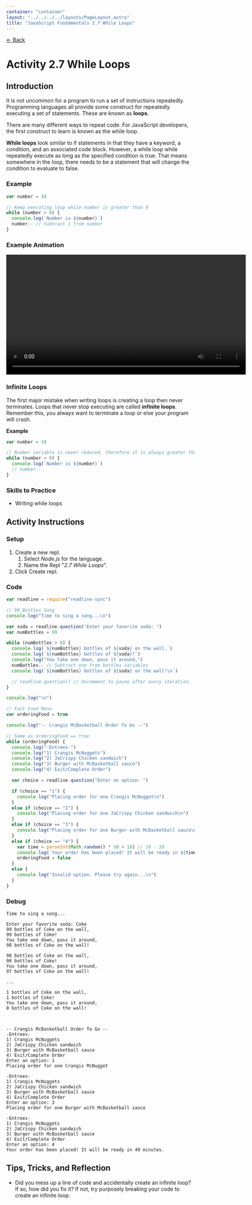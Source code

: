 ```yaml
---
container: "container"
layout: "../../../../layouts/PageLayout.astro"
title: "JavaScript Fundamentals 2.7 While Loops"
---
```


[← Back](/courses/javascript-fundamentals/)

# Activity 2.7 While Loops

## Introduction

It is not uncommon for a program to run a set of instructions repeatedly. Programming languages all provide some construct for repeatedly executing a set of statements. These are known as **loops**.

There are many different ways to repeat code. For JavaScript developers, the first construct to learn is known as the while loop.

**While loops** look similar to if statements in that they have a keyword, a condition, and an associated code block. However, a while loop while repeatedly execute as long as the specified condition is true. That means somewhere in the loop, there needs to be a statement that will change the condition to evaluate to false.

### Example

```js
var number = 10

// Keep executing loop while number is greater than 0
while (number > 0) {
  console.log(`Number is ${number}`)
  number-- // Subtract 1 from number
}
```

### Example Animation

<video src="/assets/video/javascript/while-loop-animation.mp4" width="640" controls></video>

### Infinite Loops

The first major mistake when writing loops is creating a loop then never terminates. Loops that never stop executing are called **infinite loops**. Remember this, you always want to terminate a loop or else your program will crash.

**Example**

```js
var number = 10

// Number variable is never reduced, therefore it is always greater than 0
while (number > 0) {
  console.log(`Number is ${number}`)
  // number--
}
```

### Skills to Practice

- Writing while loops

## Activity Instructions

### Setup

1. Create a new repl.
   1. Select _Node.js_ for the language.
   2. Name the Repl "_2.7 While Loops_".
2. Click Create repl.

### Code

```javascript
var readline = require("readline-sync")

// 99 Bottles Song
console.log("Time to sing a song...\n")

var soda = readline.question("Enter your favorite soda: ")
var numBottles = 99

while (numBottles > 0) {
  console.log(`${numBottles} bottles of ${soda} on the wall,`)
  console.log(`${numBottles} bottles of ${soda}!`)
  console.log("You take one down, pass it around,")
  numBottles-- // Subtract one from bottles variables
  console.log(`${numBottles} bottles of ${soda} on the wall!\n`)

  // readline.question() // Uncomment to pause after every iteration.
}

console.log("\n")

// Fast Food Menu
var orderingFood = true

console.log("-- Crangis McBasketball Order To Go --")

// Same as orderingFood == true
while (orderingFood) {
  console.log("-Entrees-")
  console.log("1) Crangis McNuggets")
  console.log("2) JaCrispy Chicken sandwich")
  console.log("3) Burger with McBasketball sauce")
  console.log("4) Exit/Complete Order")

  var choice = readline.question("Enter an option: ")

  if (choice == "1") {
    console.log("Placing order for one Crangis McNugget\n")
  } 
  else if (choice == "2") {
    console.log("Placing order for one JaCrispy Chicken sandwich\n")
  } 
  else if (choice == "3") {
    console.log("Placing order for one Burger with McBasketball sauce\n")
  } 
  else if (choice == "4") {
    var time = parseInt(Math.random() * 50 + 10) // 10 - 59
    console.log(`Your order has been placed! It will be ready in ${time} minutes.`)
    orderingFood = false
  } 
  else {
    console.log("Invalid option. Please try again...\n")
  }
}
```

### Debug

```
Time to sing a song...

Enter your favorite soda: Coke
99 bottles of Coke on the wall,
99 bottles of Coke!
You take one down, pass it around,
98 bottles of Coke on the wall!

98 bottles of Coke on the wall,
98 bottles of Coke!
You take one down, pass it around,
97 bottles of Coke on the wall!

...

1 bottles of Coke on the wall,
1 bottles of Coke!
You take one down, pass it around,
0 bottles of Coke on the wall!



-- Crangis McBasketball Order To Go --
-Entrees-
1) Crangis McNuggets
2) JaCrispy Chicken sandwich
3) Burger with McBasketball sauce
4) Exit/Complete Order
Enter an option: 1
Placing order for one Crangis McNugget

-Entrees-
1) Crangis McNuggets
2) JaCrispy Chicken sandwich
3) Burger with McBasketball sauce
4) Exit/Complete Order
Enter an option: 3
Placing order for one Burger with McBasketball sauce

-Entrees-
1) Crangis McNuggets
2) JaCrispy Chicken sandwich
3) Burger with McBasketball sauce
4) Exit/Complete Order
Enter an option: 4
Your order has been placed! It will be ready in 49 minutes.
```

## Tips, Tricks, and Reflection

- Did you mess up a line of code and accidentally create an infinite loop? If so, how did you fix it? If not, try purposely breaking your code to create an infinite loop.
